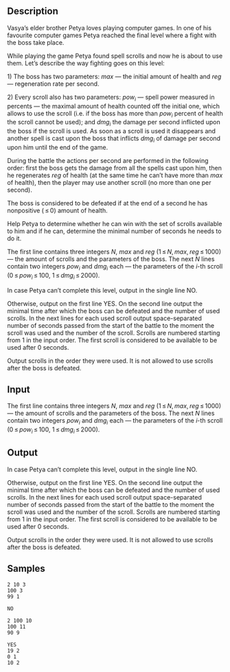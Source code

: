 ## Description

<div><p>Vasya’s elder brother Petya loves playing computer games. In one of his favourite computer games Petya reached the final level where a fight with the boss take place.</p><p>While playing the game Petya found spell scrolls and now he is about to use them. Let’s describe the way fighting goes on this level:</p><p>1) The boss has two parameters: <span class="tex-span"><i>max</i></span> — the initial amount of health and <span class="tex-span"><i>reg</i></span> — regeneration rate per second.</p><p>2) Every scroll also has two parameters: <span class="tex-span"><i>pow</i><sub class="lower-index"><i>i</i></sub></span> — spell power measured in percents — the maximal amount of health counted off the initial one, which allows to use the scroll (i.e. if the boss has more than <span class="tex-span"><i>pow</i><sub class="lower-index"><i>i</i></sub></span> percent of health the scroll cannot be used); and <span class="tex-span"><i>dmg</i><sub class="lower-index"><i>i</i></sub></span> the damage per second inflicted upon the boss if the scroll is used. As soon as a scroll is used it disappears and another spell is cast upon the boss that inflicts <span class="tex-span"><i>dmg</i><sub class="lower-index"><i>i</i></sub></span> of damage per second upon him until the end of the game.</p><p>During the battle the actions per second are performed in the following order: first the boss gets the damage from all the spells cast upon him, then he regenerates <span class="tex-span"><i>reg</i></span> of health (at the same time he can’t have more than <span class="tex-span"><i>max</i></span> of health), then the player may use another scroll (no more than one per second).</p><p>The boss is considered to be defeated if at the end of a second he has nonpositive (<span class="tex-span"> ≤ 0</span>) amount of health.</p><p>Help Petya to determine whether he can win with the set of scrolls available to him and if he can, determine the minimal number of seconds he needs to do it.</p></div><div class="input-specification"><p>The first line contains three integers <span class="tex-span"><i>N</i></span>, <span class="tex-span"><i>max</i></span> and <span class="tex-span"><i>reg</i></span> (<span class="tex-span">1 ≤ <i>N</i>, <i>max</i>, <i>reg</i> ≤ 1000</span>) –– the amount of scrolls and the parameters of the boss. The next <span class="tex-span"><i>N</i></span> lines contain two integers <span class="tex-span"><i>pow</i><sub class="lower-index"><i>i</i></sub></span> and <span class="tex-span"><i>dmg</i><sub class="lower-index"><i>i</i></sub></span> each — the parameters of the <span class="tex-span"><i>i</i></span>-th scroll (<span class="tex-span">0 ≤ <i>pow</i><sub class="lower-index"><i>i</i></sub> ≤ 100</span>, <span class="tex-span">1 ≤ <i>dmg</i><sub class="lower-index"><i>i</i></sub> ≤ 2000</span>). </p></div><div class="output-specification"><p>In case Petya can’t complete this level, output in the single line <span class="tex-font-style-tt">NO</span>.</p><p>Otherwise, output on the first line <span class="tex-font-style-tt">YES</span>. On the second line output the minimal time after which the boss can be defeated and the number of used scrolls. In the next lines for each used scroll output space-separated number of seconds passed from the start of the battle to the moment the scroll was used and the number of the scroll. Scrolls are numbered starting from 1 in the input order. The first scroll is considered to be available to be used after <span class="tex-span">0</span> seconds.</p><p>Output scrolls in the order they were used. It is not allowed to use scrolls after the boss is defeated.</p></div>


## Input

<p>The first line contains three integers <span class="tex-span"><i>N</i></span>, <span class="tex-span"><i>max</i></span> and <span class="tex-span"><i>reg</i></span> (<span class="tex-span">1 ≤ <i>N</i>, <i>max</i>, <i>reg</i> ≤ 1000</span>) –– the amount of scrolls and the parameters of the boss. The next <span class="tex-span"><i>N</i></span> lines contain two integers <span class="tex-span"><i>pow</i><sub class="lower-index"><i>i</i></sub></span> and <span class="tex-span"><i>dmg</i><sub class="lower-index"><i>i</i></sub></span> each — the parameters of the <span class="tex-span"><i>i</i></span>-th scroll (<span class="tex-span">0 ≤ <i>pow</i><sub class="lower-index"><i>i</i></sub> ≤ 100</span>, <span class="tex-span">1 ≤ <i>dmg</i><sub class="lower-index"><i>i</i></sub> ≤ 2000</span>). </p>


## Output

<p>In case Petya can’t complete this level, output in the single line <span class="tex-font-style-tt">NO</span>.</p><p>Otherwise, output on the first line <span class="tex-font-style-tt">YES</span>. On the second line output the minimal time after which the boss can be defeated and the number of used scrolls. In the next lines for each used scroll output space-separated number of seconds passed from the start of the battle to the moment the scroll was used and the number of the scroll. Scrolls are numbered starting from 1 in the input order. The first scroll is considered to be available to be used after <span class="tex-span">0</span> seconds.</p><p>Output scrolls in the order they were used. It is not allowed to use scrolls after the boss is defeated.</p>


## Samples

```input1
2 10 3
100 3
99 1

```

```output1
NO

```






```input2
2 100 10
100 11
90 9

```

```output2
YES
19 2
0 1
10 2

```



